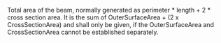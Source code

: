 ﻿Total area of the beam, normally generated as perimeter \* length + 2 \* cross section area. It is the sum of OuterSurfaceArea + (2 x CrossSectionArea) and shall only be given, if the OuterSurfaceArea and CrossSectionArea cannot be established separately.

